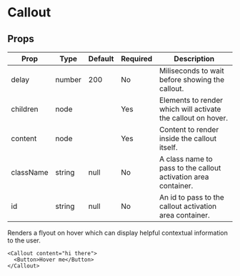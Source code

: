 Callout
=======


Props
-----

Prop                  | Type     | Default                   | Required | Description
--------------------- | -------- | ------------------------- | -------- | -----------
delay|number|200|No|Miliseconds to wait before showing the callout.
children|node||Yes|Elements to render which will activate the callout on hover.
content|node||Yes|Content to render inside the callout itself.
className|string|null|No|A class name to pass to the callout activation area container.
id|string|null|No|An id to pass to the callout activation area container.

Renders a flyout on hover which can display helpful contextual information to the user.

```
<Callout content="hi there">
  <Button>Hover me</Button>
</Callout>
```
